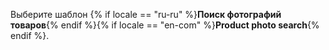 
Выберите шаблон {% if locale == "ru-ru" %}**Поиск фотографий товаров**{% endif %}{% if locale == "en-com" %}**Product photo search**{% endif %}.

